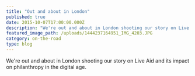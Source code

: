 ```yaml
---
title: "Out and about in London"
published: true
date: 2015-10-07T17:00:00.000Z
description: "We're out and about in London shooting our story on Live Aid and its impact on philanthropy in the digital age."
featured_image_path: /uploads/1444237164951_IMG_4203.JPG
category: on-the-road
type: blog
---
```


We're out and about in London shooting our story on Live Aid and its impact on philanthropy in the digital age.

